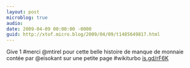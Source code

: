 ```yaml
---
layout: post
microblog: true
audio: 
date: 2009-04-09 00:00:00 -0000
guid: http://xtof.micro.blog/2009/04/09/t1485649817.html
---
```

Give 1 #merci @mtirel pour cette belle histoire de manque de monnaie contée par @eisokant sur une petite page #wikiturbo  [is.gd/rF6K](http://is.gd/rF6K)
